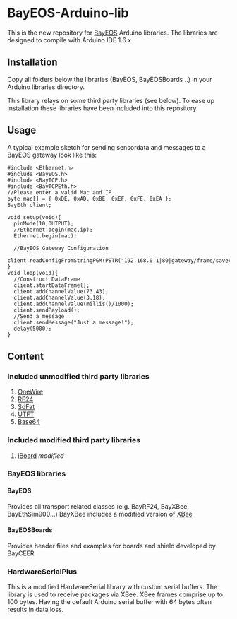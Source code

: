 # BayEOS-Arduino-lib
This is the new repository for [BayEOS](http://www.bayceer.uni-bayreuth.de/bayeos/) Arduino libraries. The libraries are designed to compile with Arduino IDE 1.6.x

## Installation
Copy all folders below the libraries (BayEOS, BayEOSBoards ..) in your Arduino libraries directory.

This library relays on some third party libraries (see below). To ease up installation
these libraries have been included into this repository.

## Usage
A typical example sketch for sending sensordata and messages to a BayEOS gateway
look like this:

    #include <Ethernet.h>
    #include <BayEOS.h>
    #include <BayTCP.h>
    #include <BayTCPEth.h>
    //Please enter a valid Mac and IP
    byte mac[] = { 0xDE, 0xAD, 0xBE, 0xEF, 0xFE, 0xEA };
    BayEth client;

    void setup(void){
      pinMode(10,OUTPUT);
      //Ethernet.begin(mac,ip);
      Ethernet.begin(mac);

      //BayEOS Gateway Configuration
      client.readConfigFromStringPGM(PSTR("192.168.0.1|80|gateway/frame/saveFlat|import|import|TestEth|||||"));
    }
    void loop(void){
      //Construct DataFrame
      client.startDataFrame();
      client.addChannelValue(73.43);
      client.addChannelValue(3.18);
      client.addChannelValue(millis()/1000);
      client.sendPayload();
      //Send a message
      client.sendMessage("Just a message!");
      delay(5000);
    }

## Content
### Included unmodified third party libraries
1. [OneWire](http://www.pjrc.com/teensy/td_libs_OneWire.html)
2. [RF24](https://github.com/TMRh20/RF24)
3. [SdFat](https://github.com/greiman/SdFat)
4. [UTFT](http://www.rinkydinkelectronics.com/library.php?id=51)
5. [Base64](https://github.com/adamvr/arduino-base64/)

### Included modified third party libraries
1. [iBoard](https://github.com/andykarpov/iBoardRF24) *modified*

### BayEOS libraries
#### BayEOS
Provides all transport related classes (e.g. BayRF24, BayXBee, BayEthSim900...)
BayXBee includes a modified version of [XBee](https://github.com/andrewrapp/xbee-arduino)

#### BayEOSBoards
Provides header files and examples for boards and shield developed by BayCEER

### HardwareSerialPlus
This is a modified HardwareSerial library with custom serial buffers. The library
is used to receive packages via XBee. XBee frames comprise up to 100 bytes.
Having the default Arduino serial buffer with 64 bytes often results in data loss.

